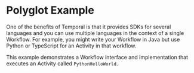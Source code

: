 # Polyglot Example

One of the benefits of Temporal is that it provides SDKs for several
languages and you can use multiple languages in the context of a single
Workflow. For example, you might write your Workflow in Java but use
Python or TypeScript for an Activity in that workflow. 

This example demonstrates a Workflow interface and implementation that executes
an Activity called `PythonHelloWorld`. 